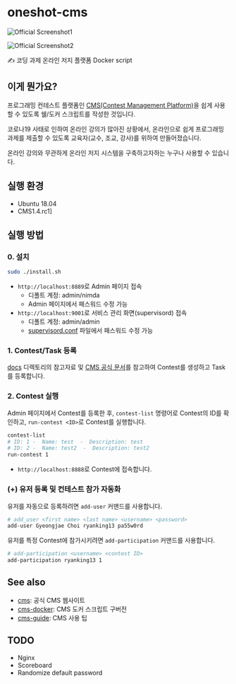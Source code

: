 # oneshot-cms

![Official Screenshot1](http://cms-dev.github.io/screenshots/cws2.png)

![Official Screenshot2](http://cms-dev.github.io/screenshots/cws3.png)

✍️ 코딩 과제 온라인 저지 플랫폼 Docker script

## 이게 뭔가요?

프로그래밍 컨테스트 플랫폼인 [CMS(Contest Management Platform)](http://cms-dev.github.io/)을
쉽게 사용할 수 있도록 쉘/도커 스크립트를 작성한 것입니다.

코로나19 사태로 인하여 온라인 강의가 많아진 상황에서,
온라인으로 쉽게 프로그래밍 과제를 제출할 수 있도록 교육자(교수, 조교, 강사)를 위하여 만들어졌습니다.

온라인 강의와 무관하게 온라인 저지 시스템을 구축하고자하는 누구나 사용할 수 있습니다.

## 실행 환경

- Ubuntu 18.04
- CMS1.4.rc1]

## 실행 방법

### 0. 설치

```sh
sudo ./install.sh
```

- `http://localhost:8889`로 Admin 페이지 접속
  - 디폴트 계정: admin/nimda
  - Admin 페이지에서 패스워드 수정 가능
- `http://localhost:9001`로 서비스 관리 화면(supervisord) 접속
  - 디폴트 계정: admin/admin
  - [supervisord.conf](./cms-docker/supervisord.conf) 파일에서 패스워드 수정 가능

### 1. Contest/Task 등록

[docs](./docs) 디렉토리의 참고자료 및 [CMS 공식 문서](https://cms.readthedocs.io/en/v1.4/index.html)를 참고하여
Contest를 생성하고 Task를 등록합니다.

### 2. Contest 실행

Admin 페이지에서 Contest를 등록한 후, `contest-list` 명령어로 Contest의 ID를 확인하고,
`run-contest <ID>`로 Contest를 실행합니다.

```sh
contest-list
# ID: 1 -  Name: test  -  Description: test
# ID: 2 -  Name: test2  -  Description: test2
run-contest 1
```

- `http://localhost:8888`로 Contest에 접속합니다.

### (+) 유저 등록 및 컨테스트 참가 자동화

유저를 자동으로 등록하려면 `add-user` 커맨드를 사용합니다.

```sh
# add_user <first name> <last name> <username> <password>
add-user Gyeongjae Choi ryanking13 pa55w0rd
```

유저를 특정 Contest에 참가시키려면 `add-participation` 커맨드를 사용합니다.

```sh
# add-participation <username> <contest ID>
add-participation ryanking13 1
```

## See also

- [cms](http://cms-dev.github.io/): 공식 CMS 웹사이트
- [cms-docker](https://github.com/algorithm-ninja/cms-docker): CMS 도커 스크립트 구버전
- [cms-guide](https://github.com/ryanking13/cms-guide): CMS 사용 팁


## TODO

- Nginx
- Scoreboard
- Randomize default password